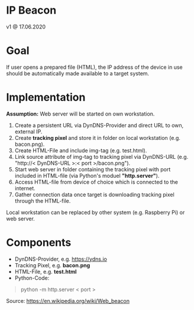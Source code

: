 IP Beacon
=========

v1 @ 17.06.2020

Goal
====

If user opens a prepared file (HTML), the IP address of the device in use should be automatically made available to a target system.  

Implementation
==============

**Assumption:** Web server will be started on own workstation. 

1. Create a persistent URL via DynDNS-Provider and direct URL to own, external IP.  
2. Create **tracking pixel** and store it in folder on local workstation (e.g. bacon.png).
3. Create HTML-File and include img-tag (e.g. test.html). 
4. Link source attribute of img-tag to tracking pixel via DynDNS-URL (e.g. "http://< DynDNS-URL >:< port >/bacon.png").  
6. Start web server in folder containing the tracking pixel with port included in HTML-file (via Python's moduel **"http.server"**).
8. Access HTML-file from device of choice which is connected to the internet. 
7. Gather connection data once target is downloading tracking pixel through the HTML-file. 

Local workstation can be replaced by other system (e.g. Raspberry Pi) or web server. 

Components
==========

* DynDNS-Provider, e.g. https://ydns.io
* Tracking Pixel, e.g. **bacon.png**
* HTML-File, e.g. **test.html**
* Python-Code: 
> python -m http.server < port >

Source: https://en.wikipedia.org/wiki/Web_beacon
